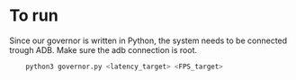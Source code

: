# To run

Since our governor is written in Python, the system needs to be connected trough ADB. Make sure the adb connection is root.

```bash
    python3 governor.py <latency_target> <FPS_target>
````